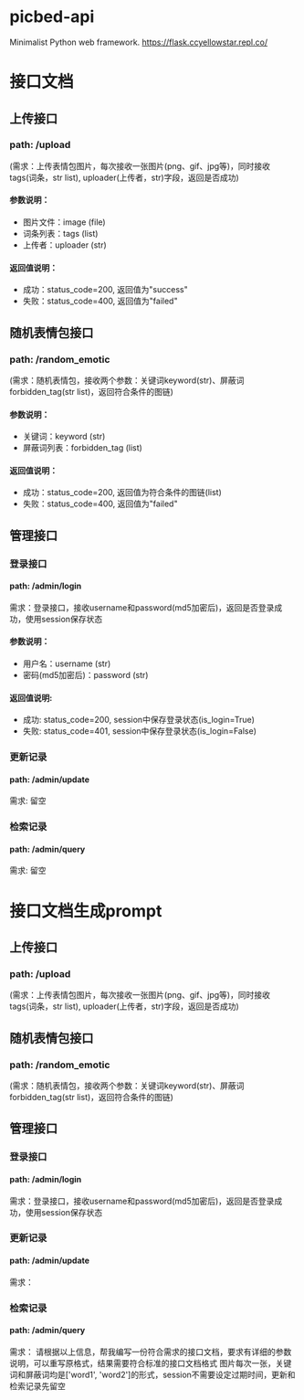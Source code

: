 # picbed-api
Minimalist Python web framework.
https://flask.ccyellowstar.repl.co/

# 接口文档

## 上传接口
### path: /upload
(需求：上传表情包图片，每次接收一张图片(png、gif、jpg等)，同时接收tags(词条，str list), uploader(上传者，str)字段，返回是否成功)

#### 参数说明：
- 图片文件：image (file)
- 词条列表：tags (list<str>)
- 上传者：uploader (str)

#### 返回值说明：
- 成功：status_code=200, 返回值为"success"
- 失败：status_code=400, 返回值为"failed"

## 随机表情包接口
### path: /random_emotic
(需求：随机表情包，接收两个参数：关键词keyword(str)、屏蔽词forbidden_tag(str list)，返回符合条件的图链)

#### 参数说明：
- 关键词：keyword (str)
- 屏蔽词列表：forbidden_tag (list<str>)

#### 返回值说明：
- 成功：status_code=200, 返回值为符合条件的图链(list<str>)
- 失败：status_code=400, 返回值为"failed"

## 管理接口

### 登录接口
#### path: /admin/login
需求：登录接口，接收username和password(md5加密后)，返回是否登录成功，使用session保存状态

#### 参数说明：
- 用户名：username (str)
- 密码(md5加密后)：password (str)

#### 返回值说明:
- 成功: status_code=200, session中保存登录状态(is_login=True)
- 失败: status_code=401, session中保存登录状态(is_login=False)


### 更新记录
#### path: /admin/update
需求: 留空

### 检索记录
#### path: /admin/query
需求: 留空



# 接口文档生成prompt

## 上传接口
### path: /upload
(需求：上传表情包图片，每次接收一张图片(png、gif、jpg等)，同时接收tags(词条，str list), uploader(上传者，str)字段，返回是否成功)

## 随机表情包接口
### path: /random_emotic
(需求：随机表情包，接收两个参数：关键词keyword(str)、屏蔽词forbidden_tag(str list)，返回符合条件的图链)

## 管理接口

### 登录接口
#### path: /admin/login
需求：登录接口，接收username和password(md5加密后)，返回是否登录成功，使用session保存状态

### 更新记录
#### path: /admin/update
需求：

### 检索记录
#### path: /admin/query
需求：
请根据以上信息，帮我编写一份符合需求的接口文档，要求有详细的参数说明，可以重写原格式，结果需要符合标准的接口文档格式
图片每次一张，关键词和屏蔽词均是['word1', 'word2']的形式，session不需要设定过期时间，更新和检索记录先留空